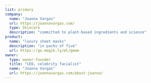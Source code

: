 ```yaml
---
list: primary
company:
  name: "Joanna Vargas"
  url: https://joannavargas.com/
  type: Skincare
  description: "committed to plant-based ingredients and science"
product:
  name: "luxury sheet masks"
  description: "in packs of five"
  url: https://go.magik.ly/ml/gmam
owner:
  type: owner-founder
  title: "CEO, celebrity facialist"
  name: "Joanna Vargas"
  url: https://joannavargas.com/about-joanna/
---
```

